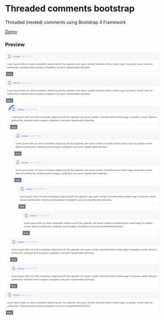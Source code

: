 # Threaded comments bootstrap
Threaded (nested) comments using Bootstrap 4 Framework

[Demo](http://htmlpreview.github.io/?https://github.com/ZsharE/threaded-comments-bootstrap/blob/master/index.html)

### Preview
<img src="preview.png" alt="threaded (nested) comments bootstrap - demo" />
